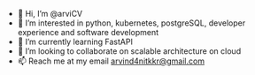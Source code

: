 - 👋 Hi, I’m @arviCV
- 👀 I’m interested in python, kubernetes, postgreSQL, developer experience and software development
- 🌱 I’m currently learning FastAPI
- 💞️ I’m looking to collaborate on scalable architecture on cloud
- 📫 Reach me at my email arvind4nitkkr@gmail.com

<!---
arviCV/arviCV is a ✨ special ✨ repository because its `README.md` (this file) appears on your GitHub profile.
You can click the Preview link to take a look at your changes.
--->
